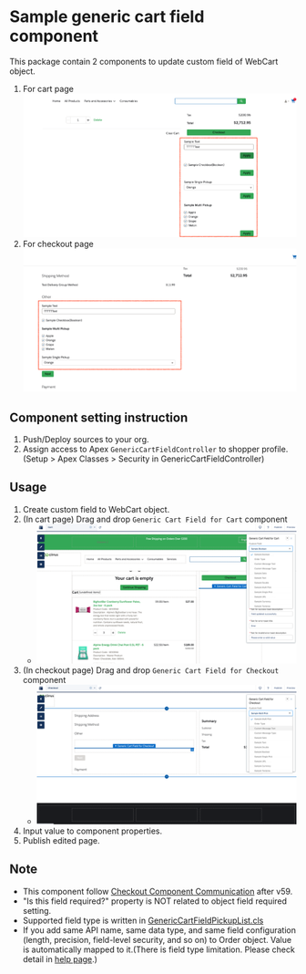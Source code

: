 # Sample generic cart field component
This package contain 2 components to update custom field of WebCart object.

1. For cart page
    ![](./images/sample_cart.png)
1. For checkout page
    ![](./images/sample_checkout.png)


## Component setting instruction
1. Push/Deploy sources to your org.
1. Assign access to Apex `GenericCartFieldController` to shopper profile. (Setup > Apex Classes > Security in GenericCartFieldController)


## Usage
1. Create custom field to WebCart object.   
1. (In cart page) Drag and drop `Generic Cart Field for Cart` component
    - ![](./images/cart.png)
1. (In checkout page) Drag and drop `Generic Cart Field for Checkout` component
    - ![](./images/checkout.png)
1. Input value to component properties.
1. Publish edited page.



## Note
- This component follow [Checkout Component Communication](https://developer.salesforce.com/docs/atlas.en-us.246.0.b2b_b2c_comm_dev.meta/b2b_b2c_comm_dev/b2b_b2c_comm_checkout_component_communication.htm) after v59.
- "Is this field required?" property is NOT related to object field required setting.
- Supported field type is written in [GenericCartFieldPickupList.cls](./force-app/main/default/classes/GenericCartFieldPickupList.cls)
- If you add same API name, same data type, and same field configuration (length, precision, field-level security, and so on) to Order object. Value is automatically mapped to it.(There is field type limitation. Please check detail in [help page](https://developer.salesforce.com/docs/atlas.en-us.b2b_b2c_comm_dev.meta/b2b_b2c_comm_dev/b2b_b2c_comm_import_export_carttoorder.htm).)


